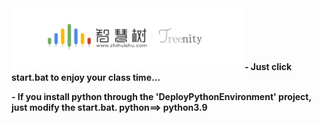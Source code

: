 <img src="data/zhs.png">
<b><span> - Just click start.bat to enjoy your class time...</span></b>
<b><p>- If you install python through the 'DeployPythonEnvironment' project, just modify the start.bat. python==> python3.9</p></b>
